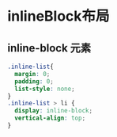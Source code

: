 # inlineBlock布局

## inline-block 元素

```css
.inline-list{
  margin: 0;
  padding: 0;
  list-style: none;
}
.inline-list > li {
  display: inline-block;
  vertical-align: top;
}
```